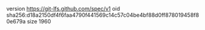version https://git-lfs.github.com/spec/v1
oid sha256:d18a2150df4f6faa4790f441569c14c57c04be4bf88d0ff878019458f80e679a
size 1960
